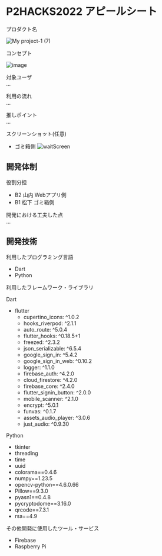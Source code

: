 # P2HACKS2022 アピールシート 

プロダクト名  

![My project-1 (7)](https://user-images.githubusercontent.com/105771941/208232796-b9c8f3aa-1b01-4f6b-9d6a-f6d0d4969010.png)

コンセプト  

![image](https://user-images.githubusercontent.com/105771941/208232588-fbce0a72-b97b-48bb-86f6-64c796a250d0.png)


対象ユーザ  
...  

利用の流れ  
...  

推しポイント  
...  

スクリーンショット(任意)  

- ゴミ箱側
![waitScreen](https://user-images.githubusercontent.com/105771941/208229215-4d56b64d-2420-4580-a357-eb77aa5080db.png)

## 開発体制  

役割分担  
- B2 山内 Webアプリ側
- B1 松下 ゴミ箱側

開発における工夫した点  
...  

## 開発技術 

利用したプログラミング言語  
- Dart
- Python

利用したフレームワーク・ライブラリ  

Dart
- flutter
  - cupertino_icons: ^1.0.2
  - hooks_riverpod: ^2.1.1
  - auto_route: ^5.0.4
  - flutter_hooks: ^0.18.5+1
  - freezed: ^2.3.2
  - json_serializable: ^6.5.4
  - google_sign_in: ^5.4.2
  - google_sign_in_web: ^0.10.2
  - logger: ^1.1.0
  - firebase_auth: ^4.2.0
  - cloud_firestore: ^4.2.0
  - firebase_core: ^2.4.0
  - flutter_signin_button: ^2.0.0
  - mobile_scanner: ^2.1.0
  - encrypt: ^5.0.1
  - funvas: ^0.1.7
  - assets_audio_player: ^3.0.6
  - just_audio: ^0.9.30
  

Python
- tkinter
- threading
- time
- uuid
- colorama==0.4.6
- numpy==1.23.5
- opencv-python==4.6.0.66
- Pillow==9.3.0
- pyasn1==0.4.8
- pycryptodome==3.16.0
- qrcode==7.3.1
- rsa==4.9

その他開発に使用したツール・サービス
- Firebase
- Raspberry Pi
